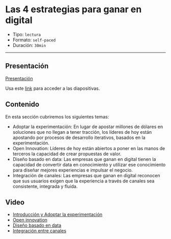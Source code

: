 # Las 4 estrategias para ganar en digital

* Tipo: `lectura`
* Formato: `self-paced`
* Duración: `30min`

***

## Presentación

[Presentación](https://docs.google.com/presentation/d/e/2PACX-1vQx6EWg95Or4nVNRSg4ikKDoI-8eIW1CmKHIACBwFjILLM3r5ys7a4YK0idl0eEuA919H8-QXRVFpxr/pub?start=false&loop=false&delayms=3000)

Usa este [link](https://docs.google.com/presentation/d/1FQCz3wIOfHEX4k16LW6yy7AlfBC1w1r7ANqdsfq9dDM/edit#slide=id.g3704730827_0_0)
para acceder a las diapositivas.

## Contenido

En esta sección cubriremos los siguientes temas:

* Adoptar la experimentación: En lugar de apostar millones de	dólares
  en soluciones que no llegan a tener tracción, los líderes de hoy están
  apostando por procesos de desarrollo iterativos, basados en la experimentación.
* Open Innovation: Líderes de hoy están abiertos a poner en las manos de
  terceros la capacidad de crear propuestas de valor.
* Diseño basado en data: Las empresas que ganan en digital tienen
  la capacidad de convertir data en conocimiento y utilizar ese
  conocimiento para diseñar mejores experiencias e impulsar el negocio.
* Integración de canales: Las empresas que ganan en digital
  reconocen que sus usuarios exigen que la experiencia a través
  de canales sea consistente, integrada y fluida.

## Video

* [Introducción y Adoptar la experimentación](https://www.useloom.com/share/94bee9d273224ec89c5c62497b0fa202)
* [Open innovation](https://www.useloom.com/share/9f176c2b948a4b4b8318b5cec8c31b78)
* [Diseño basado en data](https://www.useloom.com/share/517a6902bca84a57bebed48c7b751a00)
* [Integración entre canales](https://www.useloom.com/share/d01b726ae01a4f58a0186ae73bbf0610)
